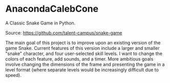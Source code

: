 # AnacondaCalebCone
A Classic Snake Game in Python.

Source: https://github.com/talent-campus/snake-game

The main goal of this project is to improve upon an existing version of the game Snake. Current features of this version include a larger and smaller "snake" character, and four user-selected skill levels. I want to change the colors of each feature, add sounds, and a timer. More ambitious goals involve changing the dimensions of the frame and presenting the game in a level format (where separate levels would be increasingly difficult due to speed). 
